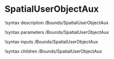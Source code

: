 <!-- MOOSE Documentation Stub: Remove this when content is added. -->

# SpatialUserObjectAux
!syntax description /Bounds/SpatialUserObjectAux

!syntax parameters /Bounds/SpatialUserObjectAux

!syntax inputs /Bounds/SpatialUserObjectAux

!syntax children /Bounds/SpatialUserObjectAux
